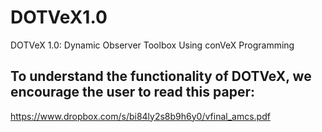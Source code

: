# DOTVeX1.0
DOTVeX 1.0: Dynamic Observer Toolbox Using conVeX Programming
## To understand the functionality of DOTVeX, we encourage the user to read this paper:
https://www.dropbox.com/s/bi84ly2s8b9h6y0/vfinal_amcs.pdf
